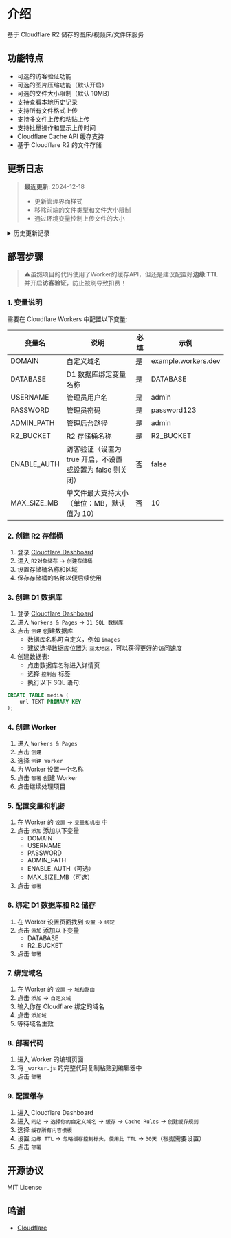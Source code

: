 # 介绍
基于 Cloudflare R2 储存的图床/视频床/文件床服务

## 功能特点

- 可选的访客验证功能
- 可选的图片压缩功能（默认开启）
- 可选的文件大小限制（默认 10MB）
- 支持查看本地历史记录
- 支持所有文件格式上传
- 支持多文件上传和粘贴上传
- 支持批量操作和显示上传时间
- Cloudflare Cache API 缓存支持
- 基于 Cloudflare R2 的文件存储

## 更新日志

> **最近更新**: 2024-12-18
> - 更新管理界面样式
> - 移除前端的文件类型和文件大小限制
> - 通过环境变量控制上传文件的大小

<details>
<summary>历史更新记录</summary>

### 2025-1-23
- 修改代码 handleRootRequest 和 handleBingImagesRequest 函数
- 添加了缓存控制头和随机参数。

### 2024-12-18
- 更新管理界面样式
- 移除前端的文件类型和文件大小限制
- 通过环境变量控制上传文件的大小

### 2024-12-17
- 前端新增一个压缩按钮，用于控制压缩功能，默认状态为开启

### 2024-12-16
- 同步删除 R2 储存的图片
- 修改自 [0-RTT/telegraph](https://github.com/0-RTT/telegraph)

</details>

## 部署步骤
> ⚠️虽然项目的代码使用了Worker的缓存API，但还是建议配置好**边缘 TTL** 并开启**访客验证**，防止被刷导致扣费！

### 1. 变量说明
需要在 Cloudflare Workers 中配置以下变量:

| 变量名 | 说明 | 必填 | 示例 |
|--------|------|------|------|
| DOMAIN | 自定义域名 | 是 | example.workers.dev |
| DATABASE | D1 数据库绑定变量名称 | 是 | DATABASE |
| USERNAME | 管理员用户名 | 是 | admin |
| PASSWORD | 管理员密码 | 是 | password123 |
| ADMIN_PATH | 管理后台路径 | 是 | admin |
| R2_BUCKET | R2 存储桶名称 | 是 | R2_BUCKET |
| ENABLE_AUTH | 访客验证（设置为 true 开启，不设置或设置为 false 则关闭） | 否 | false |
| MAX_SIZE_MB | 单文件最大支持大小（单位：MB，默认值为 10） | 否 | 10 |

### 2. 创建 R2 存储桶
1. 登录 [Cloudflare Dashboard](https://dash.cloudflare.com)
2. 进入 `R2对象储存` → `创建存储桶`
3. 设置存储桶名称和区域
4. 保存存储桶的名称以便后续使用

### 3. 创建 D1 数据库
1. 登录 [Cloudflare Dashboard](https://dash.cloudflare.com)
2. 进入 `Workers & Pages` → `D1 SQL 数据库`
3. 点击 `创建` 创建数据库
   - 数据库名称可自定义，例如 `images`
   - 建议选择数据库位置为 `亚太地区`，可以获得更好的访问速度
4. 创建数据表:
   - 点击数据库名称进入详情页
   - 选择 `控制台` 标签
   - 执行以下 SQL 语句:
```sql
CREATE TABLE media (
    url TEXT PRIMARY KEY
);
```

### 4. 创建 Worker
1. 进入 `Workers & Pages`
2. 点击 `创建`
3. 选择 `创建 Worker`
4. 为 Worker 设置一个名称
5. 点击 `部署` 创建 Worker
6. 点击继续处理项目

### 5. 配置变量和机密
1. 在 Worker 的 `设置` → `变量和机密` 中
2. 点击 `添加` 添加以下变量
   - DOMAIN
   - USERNAME
   - PASSWORD
   - ADMIN_PATH
   - ENABLE_AUTH（可选）
   - MAX_SIZE_MB（可选）
3. 点击 `部署`

### 6. 绑定 D1 数据库和 R2 储存
1. 在 Worker 设置页面找到 `设置` → `绑定`
2. 点击 `添加` 添加以下变量
   - DATABASE
   - R2_BUCKET 
3. 点击 `部署`

### 7. 绑定域名
1. 在 Worker 的 `设置` → `域和路由`
2. 点击 `添加` → `自定义域`
3. 输入你在 Cloudflare 绑定的域名
4. 点击 `添加域`
5. 等待域名生效

### 8. 部署代码
1. 进入 Worker 的编辑页面
2. 将 `_worker.js` 的完整代码复制粘贴到编辑器中
3. 点击 `部署`

### 9. 配置缓存
1. 进入 Cloudflare Dashboard
2. 进入 `网站` → `选择你的自定义域名` → `缓存` → `Cache Rules` → `创建缓存规则`
3. 选择 `缓存所有内容模板`
4. 设置 `边缘 TTL` → `忽略缓存控制标头，使用此 TTL` → `30天`（根据需要设置）
5. 点击 `部署`

## 开源协议

MIT License

## 鸣谢

- [Cloudflare](https://www.cloudflare.com/)
